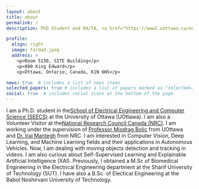 ```yaml
---
layout: about
title: about
permalink: /
description: PhD Student and RA/TA, <a href="https://www2.uottawa.ca/en" target="_blank">University of Ottawa</a>

profile:
  align: right
  image: fardad.jpeg
  address: >
    <p>Room 5130, SITE Building</p>
    <p>800 King Edward</p>
    <p>Ottawa, Ontario, Canada, K1N 6N5</p>

news: true  # includes a list of news items
selected_papers: true # includes a list of papers marked as "selected={true}"
social: true  # includes social icons at the bottom of the page
---
```


I am a Ph.D. student in the<a href="https://engineering.uottawa.ca/school-EECS" target="_blank">School of Electrical Engineering and Computer Science (SEECS)</a> at the University of Ottawa (UOttawa). I am also a Volunteer Visitor at the<a href="https://nrc.canada.ca/en" target="_blank">National Research Council Canada (NRC)</a>. I am working under the supervision of <a href="https://engineering.uottawa.ca/people/bolic-miodrag" target="_blank">Professor Miodrag Bolic</a> from UOttawa and <a href="http://www.linkedin.com/in/iraj-mantegh" target="_blank">Dr. Iraj Mantegh</a> from NRC. I am interested in Computer Vision, Deep Learning, and Machine Learning fields and their applications in Autonomous Vehicles. Now, I am dealing with moving objects detection and tracking in videos. I am also curious about Self-Supervised Learning and Explainable Artificial Intelligence (XAI).
Previously, I obtained a M.Sc of Biomedical Engineering in the Electrical Engineering department at the Sharif University of Technology (SUT). I have also a B.Sc. of Electical Engineering at the Babol Noshirvani University of Technology.


